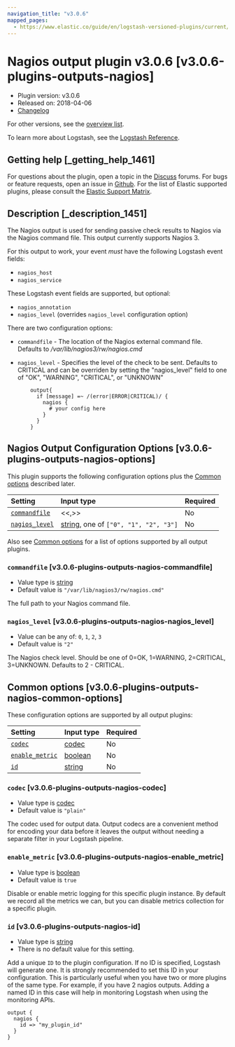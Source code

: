```yaml
---
navigation_title: "v3.0.6"
mapped_pages:
  - https://www.elastic.co/guide/en/logstash-versioned-plugins/current/v3.0.6-plugins-outputs-nagios.html
---
```


# Nagios output plugin v3.0.6 [v3.0.6-plugins-outputs-nagios]

* Plugin version: v3.0.6
* Released on: 2018-04-06
* [Changelog](https://github.com/logstash-plugins/logstash-output-nagios/blob/v3.0.6/CHANGELOG.md)

For other versions, see the [overview list](output-nagios-index.md).

To learn more about Logstash, see the [Logstash Reference](https://www.elastic.co/guide/en/logstash/current/index.html).

## Getting help [_getting_help_1461]

For questions about the plugin, open a topic in the [Discuss](http://discuss.elastic.co) forums. For bugs or feature requests, open an issue in [Github](https://github.com/logstash-plugins/logstash-output-nagios). For the list of Elastic supported plugins, please consult the [Elastic Support Matrix](https://www.elastic.co/support/matrix#matrix_logstash_plugins).

## Description [_description_1451]

The Nagios output is used for sending passive check results to Nagios via the Nagios command file. This output currently supports Nagios 3.

For this output to work, your event *must* have the following Logstash event fields:

* `nagios_host`
* `nagios_service`

These Logstash event fields are supported, but optional:

* `nagios_annotation`
* `nagios_level` (overrides `nagios_level` configuration option)

There are two configuration options:

* `commandfile` - The location of the Nagios external command file. Defaults to */var/lib/nagios3/rw/nagios.cmd*

* `nagios_level` - Specifies the level of the check to be sent. Defaults to CRITICAL and can be overriden by setting the "nagios\_level" field to one of "OK", "WARNING", "CRITICAL", or "UNKNOWN"

  ```
      output{
        if [message] =~ /(error|ERROR|CRITICAL)/ {
          nagios {
            # your config here
          }
        }
      }
  ```

## Nagios Output Configuration Options [v3.0.6-plugins-outputs-nagios-options]

This plugin supports the following configuration options plus the [Common options](v3-0-6-plugins-outputs-nagios.md#v3.0.6-plugins-outputs-nagios-common-options) described later.

| Setting | Input type | Required |
| :- | :- | :- |
| [`commandfile`](v3-0-6-plugins-outputs-nagios.md#v3.0.6-plugins-outputs-nagios-commandfile) | <<,>> | No |
| [`nagios_level`](v3-0-6-plugins-outputs-nagios.md#v3.0.6-plugins-outputs-nagios-nagios_level) | [string](/lsr/value-types.md#string), one of `["0", "1", "2", "3"]` | No |

Also see [Common options](v3-0-6-plugins-outputs-nagios.md#v3.0.6-plugins-outputs-nagios-common-options) for a list of options supported by all output plugins.

### `commandfile` [v3.0.6-plugins-outputs-nagios-commandfile]

* Value type is [string](/lsr/value-types.md#string)
* Default value is `"/var/lib/nagios3/rw/nagios.cmd"`

The full path to your Nagios command file.

### `nagios_level` [v3.0.6-plugins-outputs-nagios-nagios_level]

* Value can be any of: `0`, `1`, `2`, `3`
* Default value is `"2"`

The Nagios check level. Should be one of 0=OK, 1=WARNING, 2=CRITICAL, 3=UNKNOWN. Defaults to 2 - CRITICAL.

## Common options [v3.0.6-plugins-outputs-nagios-common-options]

These configuration options are supported by all output plugins:

| Setting | Input type | Required |
| :- | :- | :- |
| [`codec`](v3-0-6-plugins-outputs-nagios.md#v3.0.6-plugins-outputs-nagios-codec) | [codec](/lsr/value-types.md#codec) | No |
| [`enable_metric`](v3-0-6-plugins-outputs-nagios.md#v3.0.6-plugins-outputs-nagios-enable_metric) | [boolean](/lsr/value-types.md#boolean) | No |
| [`id`](v3-0-6-plugins-outputs-nagios.md#v3.0.6-plugins-outputs-nagios-id) | [string](/lsr/value-types.md#string) | No |

### `codec` [v3.0.6-plugins-outputs-nagios-codec]

* Value type is [codec](/lsr/value-types.md#codec)
* Default value is `"plain"`

The codec used for output data. Output codecs are a convenient method for encoding your data before it leaves the output without needing a separate filter in your Logstash pipeline.

### `enable_metric` [v3.0.6-plugins-outputs-nagios-enable_metric]

* Value type is [boolean](/lsr/value-types.md#boolean)
* Default value is `true`

Disable or enable metric logging for this specific plugin instance. By default we record all the metrics we can, but you can disable metrics collection for a specific plugin.

### `id` [v3.0.6-plugins-outputs-nagios-id]

* Value type is [string](/lsr/value-types.md#string)
* There is no default value for this setting.

Add a unique `ID` to the plugin configuration. If no ID is specified, Logstash will generate one. It is strongly recommended to set this ID in your configuration. This is particularly useful when you have two or more plugins of the same type. For example, if you have 2 nagios outputs. Adding a named ID in this case will help in monitoring Logstash when using the monitoring APIs.

```
output {
  nagios {
    id => "my_plugin_id"
  }
}
```
